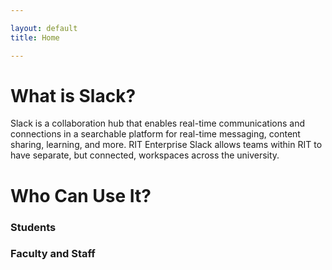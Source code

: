 ```yaml
---

layout: default
title: Home

---
```


# What is Slack?

Slack is a collaboration hub that enables real-time communications and connections in a searchable platform for real-time messaging, content sharing, learning, and more. RIT Enterprise Slack allows teams within RIT to have separate, but connected, workspaces across the university.

# Who Can Use It?

### Students

### Faculty and Staff



[jekyll-organization]: https://github.com/jekyll
